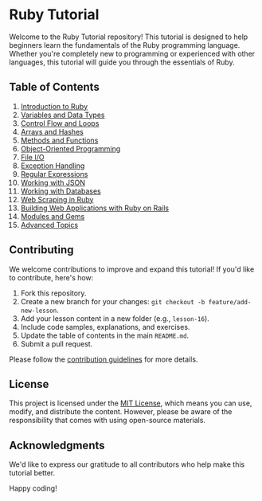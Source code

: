 # Ruby Tutorial

Welcome to the Ruby Tutorial repository! This tutorial is designed to help beginners learn the fundamentals of the Ruby programming language. Whether you're completely new to programming or experienced with other languages, this tutorial will guide you through the essentials of Ruby.

## Table of Contents

1. [Introduction to Ruby](lesson-01/readme.md)
2. [Variables and Data Types](lesson-02/readme.md)
3. [Control Flow and Loops](lesson-03/readme.md)
4. [Arrays and Hashes](lesson-04/readme.md)
5. [Methods and Functions](lesson-05/readme.md)
6. [Object-Oriented Programming](lesson-06/readme.md)
7. [File I/O](lesson-07/readme.md)
8. [Exception Handling](lesson-08/readme.md)
9. [Regular Expressions](lesson-09/readme.md)
10. [Working with JSON](lesson-10/readme.md)
11. [Working with Databases](lesson-11/readme.md)
12. [Web Scraping in Ruby](lesson-12/readme.md)
13. [Building Web Applications with Ruby on Rails](lesson-13/readme.md)
14. [Modules and Gems](lesson-14/readme.md)
15. [Advanced Topics](lesson-15/readme.md)

## Contributing

We welcome contributions to improve and expand this tutorial! If you'd like to contribute, here's how:

1. Fork this repository.
2. Create a new branch for your changes: `git checkout -b feature/add-new-lesson`.
3. Add your lesson content in a new folder (e.g., `lesson-16`).
4. Include code samples, explanations, and exercises.
5. Update the table of contents in the main `README.md`.
6. Submit a pull request.

Please follow the [contribution guidelines](CONTRIBUTING.md) for more details.

## License

This project is licensed under the [MIT License](LICENSE), which means you can use, modify, and distribute the content. However, please be aware of the responsibility that comes with using open-source materials.

## Acknowledgments

We'd like to express our gratitude to all contributors who help make this tutorial better.

Happy coding!
